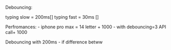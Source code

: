 Debouncing: 

typing slow = 200ms[]
typing fast = 30ms []


Perfromances:
    - iphone pro max = 14 letter + 1000 
    - with debouncing=3 API call+ 1000

Debouncing with 200ms
    - if difference betww 